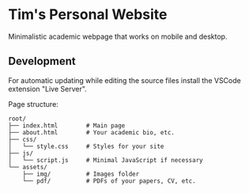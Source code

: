 # Tim's Personal Website

Minimalistic academic webpage that works on mobile and desktop.

## Development

For automatic updating while editing the source files install the VSCode extension
"Live Server".

Page structure:

```console
root/
├── index.html        # Main page
├── about.html        # Your academic bio, etc.
├── css/
│   └── style.css     # Styles for your site
├── js/
│   └── script.js     # Minimal JavaScript if necessary
└── assets/
    ├── img/          # Images folder
    └── pdf/          # PDFs of your papers, CV, etc.
```
